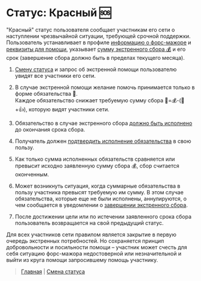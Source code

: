 # Статус: Красный 🆘

"Красный" статус пользователя сообщает участникам его сети о наступлении чрезвычайной ситуации, требующей срочной поддержки. Пользователь устанавливает в профиле [информацию о форс-мажоре](../actions/change_chat_link.md) и [реквизиты для помощи](../actions/change_requisites.md), указывает [сумму экстренного сбора 💰](actions/change_status.md) и его срок (завершение сбора должно быть в пределах текущего месяца). 

1) [Смену статуса](notifications/status_changed.md) и запрос об экстренной помощи пользователю увидят все участники его сети.
2) В случае экстренной помощи желание помочь принимается только в форме обязательства 🤝.   
Каждое обязательство снижает требуемую сумму сбора 🙏=💰-(🤝+👍), которую видят участники сети. 
3) Обязательство в случае экстренного сбора [должно быть исполнено](../actions/money_transfer.md) до окончания срока сбора. 
4) Получатель должен [подтвердить исполнение обязательства](../actions/confirmation_of_transfer.md) в свою пользу.
5) Как только сумма исполненных обязательств сравняется или превысит исходно заявленную сумму сбора 💰, сбор считается оконченным.
6) Может возникнуть ситуация, когда суммарные обязательства в пользу участника превысят требуемую им сумму. В этом случае обязательства, которые еще не были исполнены, аннулируются, о чем сообщается в уведомлении о [завершении экстренного сбора](../notifications/end_red.md).

7) После достижении цели или по истечении заявленного срока сбора пользователь возвращается на свой предыдущий статус.

Для всех участников сети правилом является закрытие в первую очередь экстренных потребностей. Но сохраняется принцип добровольности и посильности помощи – участник может счесть для себя ситуацию форс-мажора недостоверной или незначительной и выйти из круга помощи запросившему помощь участнику. 

> [Главная](../index.md) |
> [Смена статуса](../actions/change_status.md)
